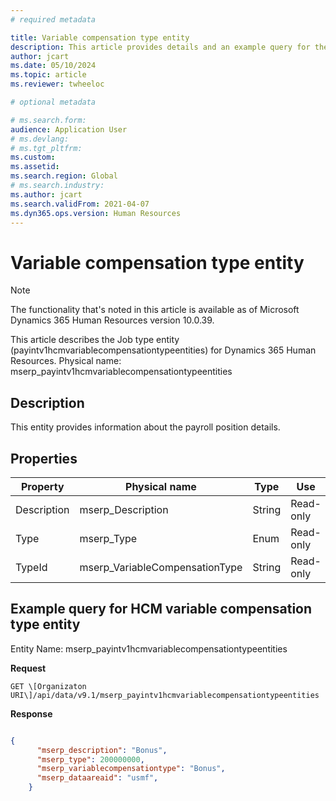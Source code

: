 ```yaml
---
# required metadata

title: Variable compensation type entity
description: This article provides details and an example query for the Variable compensation type entity in Microsoft Dynamics 365 Human Resources.
author: jcart
ms.date: 05/10/2024
ms.topic: article
ms.reviewer: twheeloc

# optional metadata

# ms.search.form: 
audience: Application User
# ms.devlang: 
# ms.tgt_pltfrm: 
ms.custom: 
ms.assetid: 
ms.search.region: Global
# ms.search.industry: 
ms.author: jcart
ms.search.validFrom: 2021-04-07
ms.dyn365.ops.version: Human Resources
---
```


# Variable compensation type entity

> [!NOTE]
> The functionality that's noted in this article is available as of Microsoft Dynamics 365 Human Resources version 10.0.39.

This article describes the Job type entity (payintv1hcmvariablecompensationtypeentities) for Dynamics 365 Human Resources. 
Physical name: mserp_payintv1hcmvariablecompensationtypeentities

## Description

This entity provides information about the payroll position details.

## Properties

| Property | Physical name | Type | Use |
|---|---|---|---|
| Description|mserp_Description|String | Read-only |
| Type|mserp_Type|Enum | Read-only |
| TypeId|mserp_VariableCompensationType|String | Read-only |

## Example query for HCM variable compensation type entity

Entity Name: mserp_payintv1hcmvariablecompensationtypeentities

**Request**

```HTTP
GET \[Organizaton URI\]/api/data/v9.1/mserp_payintv1hcmvariablecompensationtypeentities
```

**Response**

```JSON

{  
      "mserp_description": "Bonus",  
      "mserp_type": 200000000,  
      "mserp_variablecompensationtype": "Bonus",  
      "mserp_dataareaid": "usmf",  
    }
```


